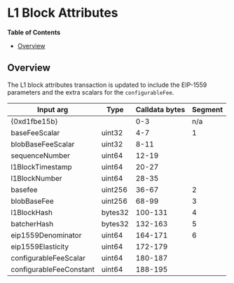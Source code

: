 # L1 Block Attributes

<!-- START doctoc generated TOC please keep comment here to allow auto update -->
<!-- DON'T EDIT THIS SECTION, INSTEAD RE-RUN doctoc TO UPDATE -->
**Table of Contents**

- [Overview](#overview)

<!-- END doctoc generated TOC please keep comment here to allow auto update -->

## Overview

The L1 block attributes transaction is updated to include the EIP-1559 parameters and the extra scalars
for the `configurableFee`.

| Input arg         | Type    | Calldata bytes | Segment |
| ----------------- | ------- | -------------- | ------- |
| {0xd1fbe15b}      |         | 0-3            | n/a     |
| baseFeeScalar     | uint32  | 4-7            | 1       |
| blobBaseFeeScalar | uint32  | 8-11           |         |
| sequenceNumber    | uint64  | 12-19          |         |
| l1BlockTimestamp  | uint64  | 20-27          |         |
| l1BlockNumber     | uint64  | 28-35          |         |
| basefee           | uint256 | 36-67          | 2       |
| blobBaseFee       | uint256 | 68-99          | 3       |
| l1BlockHash       | bytes32 | 100-131        | 4       |
| batcherHash       | bytes32 | 132-163        | 5       |
| eip1559Denominator   | uint64  | 164-171        | 6       |
| eip1559Elasticity    | uint64  | 172-179        |         |
| configurableFeeScalar  | uint64  | 180-187        |         |
| configurableFeeConstant    | uint64  | 188-195        |         |
